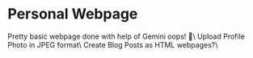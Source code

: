 # Personal Webpage

Pretty basic webpage done with help of Gemini oops! 🙊\\
Upload Profile Photo in JPEG format\\
Create Blog Posts as HTML webpages?\\
